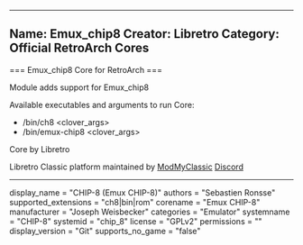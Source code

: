 -----------------------
Name: Emux_chip8
Creator: Libretro
Category: Official RetroArch Cores
-----------------------

=== Emux_chip8 Core for RetroArch ===

Module adds support for Emux_chip8

Available executables and arguments to run Core:
- /bin/ch8 <rom> <clover_args>
- /bin/emux-chip8 <rom> <clover_args>

Core by Libretro

Libretro Classic platform maintained by [ModMyClassic](https://modmyclassic.com) [Discord](https://discordapp.com/invite/8gygsrw)

-----------------------

display_name = "CHIP-8 (Emux CHIP-8)"
authors = "Sebastien Ronsse"
supported_extensions = "ch8|bin|rom"
corename = "Emux CHIP-8"
manufacturer = "Joseph Weisbecker"
categories = "Emulator"
systemname = "CHIP-8"
systemid = "chip_8"
license = "GPLv2"
permissions = ""
display_version = "Git"
supports_no_game = "false"
